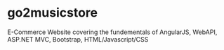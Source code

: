 # go2musicstore
E-Commerce Website covering the fundementals of AngularJS, WebAPI, ASP.NET MVC, Bootstrap, HTML/Javascript/CSS

